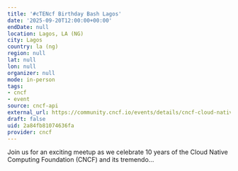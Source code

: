 ```yaml
---
title: '#cTENcf Birthday Bash Lagos'
date: '2025-09-20T12:00:00+00:00'
endDate: null
location: Lagos, LA (NG)
city: Lagos
country: la (ng)
region: null
lat: null
lon: null
organizer: null
mode: in-person
tags:
- cncf
- event
source: cncf-api
external_url: https://community.cncf.io/events/details/cncf-cloud-native-lagos-presents-ctencf-birthday-bash-lagos/
draft: false
uid: 2a84fb81074636fa
provider: cncf
---
```

Join us for an exciting meetup as we celebrate 10 years of the Cloud Native Computing Foundation (CNCF) and its tremendo...
